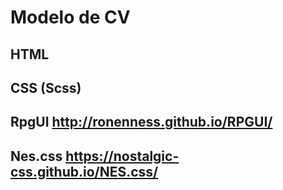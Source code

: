 # Modelo de CV  
## HTML  
## CSS (Scss)  
## RpgUI http://ronenness.github.io/RPGUI/  
## Nes.css https://nostalgic-css.github.io/NES.css/  
